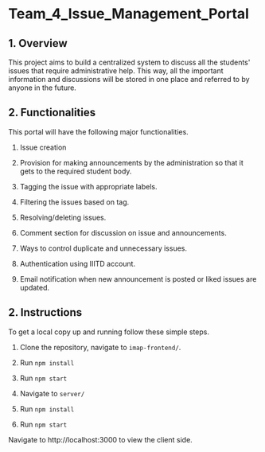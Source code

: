 # Team_4_Issue_Management_Portal

## 1. Overview

This project aims to build a centralized system to discuss all the students' issues that require administrative help. This way, all the important information and discussions will be stored in one place and referred to by anyone in the future.


## 2. Functionalities

This portal will have the following major functionalities.

1.  Issue creation
    
2.  Provision for making announcements by the administration so that it gets to the required student body.

3.  Tagging the issue with appropriate labels.

4.  Filtering the issues based on tag.

5.  Resolving/deleting issues.

6.  Comment section for discussion on issue and announcements.
    
7.  Ways to control duplicate and unnecessary issues.

9.  Authentication using IIITD account.

10.  Email notification when new announcement is posted or liked issues are updated.

## 2. Instructions

To get a local copy up and running follow these simple steps.

1. Clone the repository, navigate to `imap-frontend/`.

2. Run `npm install`

3. Run `npm start`

4. Navigate to `server/`

5. Run `npm install`

6. Run `npm start`

Navigate to http://localhost:3000 to view the client side.
 
